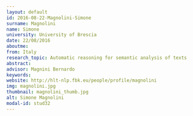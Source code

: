 ```yaml
---
layout: default 
id: 2016-08-22-Magnolini-Simone
surname: Magnolini
name: Simone
university: University of Brescia
date: 22/08/2016
aboutme: 
from: Italy
research_topic: Automatic reasoning for semantic analysis of texts
abstract: 
advisor: Magnini Bernardo
keywords: 
website: http://hlt-nlp.fbk.eu/people/profile/magnolini
img: magnolini.jpg
thumbnail: magnolini_thumb.jpg
alt: Simone Magnolini
modal-id: stud32
---
```

